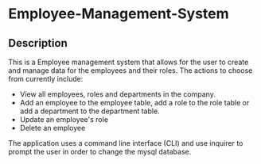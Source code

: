 # Employee-Management-System

## Description

This is a Employee management system that allows for the user to create and manage data for the employees and their roles. 
The actions to choose from currently include:

* View all employees, roles and departments in the company. 
* Add an employee to the employee table, add a role to the role table or add a department to the department table.
* Update an employee's role
* Delete an employee

The application uses a command line interface (CLI) and use inquirer to prompt the user in order to change the mysql database.